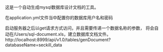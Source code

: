这是一个自动生成mysql数据库设计文档的工具。

在application.yml文件当中配置你的数据库用户名和密码

启动服务器之后以get请求方式访问，并且需要传递一个数据名称的参数，
将会自动在/Users/sql-document.xls，建立数据库文档文件。
http://localhost:8999/api/v1.0/tables/genDocument?databaseName=seckill_data

